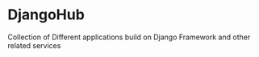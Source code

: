 # DjangoHub
Collection of Different applications build on Django Framework and other related services
